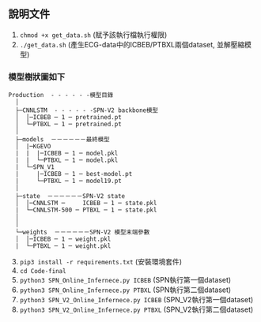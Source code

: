 ## 說明文件

1. `chmod +x get_data.sh` (賦予該執行檔執行權限)
2. `./get_data.sh` (產生ECG-data中的ICBEB/PTBXL兩個dataset, 並解壓縮模型)

### 模型樹狀圖如下
```
Production  - - - - - -模型目錄
  │
  ├─CNNLSTM  - - - - - -SPN-V2 backbone模型
  │  │─ICBEB ─ 1 ─ pretrained.pt
  │  └─PTBXL ─ 1 ─ pretrained.pt
  │
  ├─models  －－－－－－最終模型
  │  |─KGEVO
  |  |  |─ICBEB ─ 1 ─ model.pkl
  |  |  └─PTBXL ─ 1 ─ model.pkl
  |  └─SPN_V1
  |     |─ICBEB ─ 1 ─ best-model.pt
  |     └─PTBXL ─ 1 ─ model19.pt
  │
  ├─state  －－－－－－SPN-V2 state
  │  │─CNNLSTM ─     ICBEB ─ 1 ─ state.pkl
  |  └─CNNLSTM-500 ─ PTBXL ─ 1 ─ state.pkl
  │  
  │
  └─weights  －－－－－－SPN-V2 模型末端參數
  │  │─ICBEB ─ 1 ─ weight.pkl
  |  └─PTBXL ─ 1 ─ weight.pkl
```

3. `pip3 install -r requirements.txt` (安裝環境套件)
4. `cd Code-final` 
5. `python3 SPN_Online_Infernece.py ICBEB` (SPN執行第一個dataset)
6. `python3 SPN_Online_Infernece.py PTBXL` (SPN執行第二個dataset)
7. `python3 SPN_V2_Online_Infernece.py ICBEB` (SPN_V2執行第一個dataset)
8. `python3 SPN_V2_Online_Infernece.py PTBXL` (SPN_V2執行第二個dataset)

